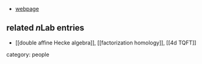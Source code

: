 

* [webpage](http://www.maths.ed.ac.uk/~djordan/)

## related $n$Lab entries

* [[double affine Hecke algebra]], [[factorization homology]], [[4d TQFT]]

category: people